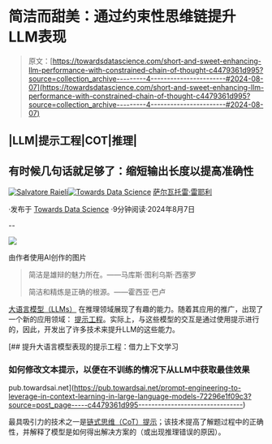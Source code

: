 # 简洁而甜美：通过约束性思维链提升LLM表现

> 原文：[https://towardsdatascience.com/short-and-sweet-enhancing-llm-performance-with-constrained-chain-of-thought-c4479361d995?source=collection_archive---------4-----------------------#2024-08-07](https://towardsdatascience.com/short-and-sweet-enhancing-llm-performance-with-constrained-chain-of-thought-c4479361d995?source=collection_archive---------4-----------------------#2024-08-07)

## |LLM|提示工程|COT|推理|

## 有时候几句话就足够了：缩短输出长度以提高准确性

[](https://salvatore-raieli.medium.com/?source=post_page---byline--c4479361d995--------------------------------)[![Salvatore Raieli](../Images/6bb4520e2df40d20283e7283141b5e06.png)](https://salvatore-raieli.medium.com/?source=post_page---byline--c4479361d995--------------------------------)[](https://towardsdatascience.com/?source=post_page---byline--c4479361d995--------------------------------)[![Towards Data Science](../Images/a6ff2676ffcc0c7aad8aaf1d79379785.png)](https://towardsdatascience.com/?source=post_page---byline--c4479361d995--------------------------------) [萨尔瓦托雷·雷耶利](https://salvatore-raieli.medium.com/?source=post_page---byline--c4479361d995--------------------------------)

·发布于 [Towards Data Science](https://towardsdatascience.com/?source=post_page---byline--c4479361d995--------------------------------) ·9分钟阅读·2024年8月7日

--

![](../Images/46d3ba9bc12c1d09841c8f19a65b017b.png)

由作者使用AI创作的图片

> 简洁是雄辩的魅力所在。——马库斯·图利乌斯·西塞罗
> 
> 简洁和精炼是正确的根源。——霍西亚·巴卢

[大语言模型（LLMs）](https://github.com/SalvatoreRa/tutorial/blob/main/artificial%20intelligence/FAQ.md#:~:text=Large%20Language%20Models,-What%20is%20a) 在推理领域展现了有趣的能力。随着其应用的推广，出现了一个新的应用领域： [提示工程](https://github.com/SalvatoreRa/tutorial/blob/main/artificial%20intelligence/FAQ.md#:~:text=What%20is%20a%20prompt%3F%20What%20is%20prompt%20engineering%3F)。实际上，与这些模型的交互是通过使用提示进行的，因此，开发出了许多技术来提升LLM的这些能力。

[](https://pub.towardsai.net/prompt-engineering-to-leverage-in-context-learning-in-large-language-models-72296e1f09c3?source=post_page-----c4479361d995--------------------------------) [## 提升大语言模型表现的提示工程：借力上下文学习

### 如何修改文本提示，以便在不训练的情况下从LLM中获取最佳效果

pub.towardsai.net](https://pub.towardsai.net/prompt-engineering-to-leverage-in-context-learning-in-large-language-models-72296e1f09c3?source=post_page-----c4479361d995--------------------------------)

最具吸引力的技术之一是[链式思维（CoT）提示](https://github.com/SalvatoreRa/tutorial/blob/main/artificial%20intelligence/FAQ.md#:~:text=What%20is%20Chain%2Dof%2DThought%20(CoT)%3F)；该技术提高了解题过程中的正确性，并解释了模型是如何得出解决方案的（或出现推理错误的原因）。
